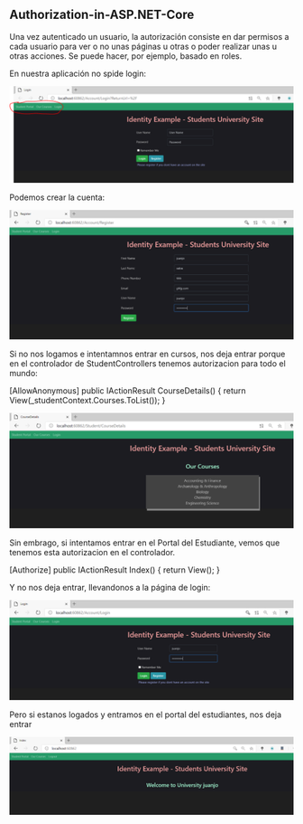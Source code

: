## Authorization-in-ASP.NET-Core

Una vez autenticado un usuario, la autorización consiste en dar permisos a cada usuario para ver o no unas páginas u otras o poder realizar unas u otras acciones. Se puede hacer, 
por ejemplo, basado en roles.

En nuestra aplicación no spide login:

![index](index.PNG)



Podemos crear la cuenta:

![register](register.PNG)



Si no nos logamos e intentamnos entrar en cursos,  nos deja entrar porque en el controlador de StudentControllers tenemos autorizacion para todo el mundo:

  [AllowAnonymous]
        public IActionResult CourseDetails()
        {
            return View(_studentContext.Courses.ToList());
        }

![cursos](cursos.PNG)



Sin embrago, si intentamos entrar en el Portal del Estudiante, vemos que tenemos esta autorizacion en el controlador.

 [Authorize]
        public IActionResult Index()
        {
            return View();
        }

Y no nos deja entrar, llevandonos a la página de login:

![login](login.PNG)



Pero si estanos logados y entramos en el portal del estudiantes, nos deja entrar

![welcome](welcome.PNG)

